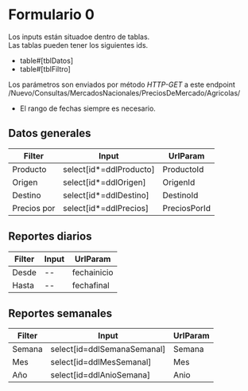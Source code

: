 # Formulario 0
Los inputs están situadoe dentro de tablas.  
Las tablas pueden tener los siguientes ids.
- table#[tblDatos]
- table#[tblFiltro]

Los parámetros son enviados por método *HTTP-GET* a este endpoint /Nuevo/Consultas/MercadosNacionales/PreciosDeMercado/Agricolas/

- El rango de fechas siempre es necesario.


## Datos generales

| Filter | Input | UrlParam |
|--|--|--|
| Producto | select[id*=ddlProducto] | ProductoId |
| Origen | select[id*=ddlOrigen] | OrigenId |
| Destino | select[id*=ddlDestino] | DestinoId |
| Precios por | select[id*=ddlPrecios] | PreciosPorId |

## Reportes diarios

| Filter | Input | UrlParam |
|--|--|--|
| Desde | -- | fechainicio | 
| Hasta | -- | fechafinal |

## Reportes semanales
| Filter | Input | UrlParam |
|--|--|--|
| Semana | select[id=ddlSemanaSemanal] | Semana |
| Mes | select[id=ddlMesSemanal] | Mes |
| Año | select[id=ddlAnioSemana] | Anio |